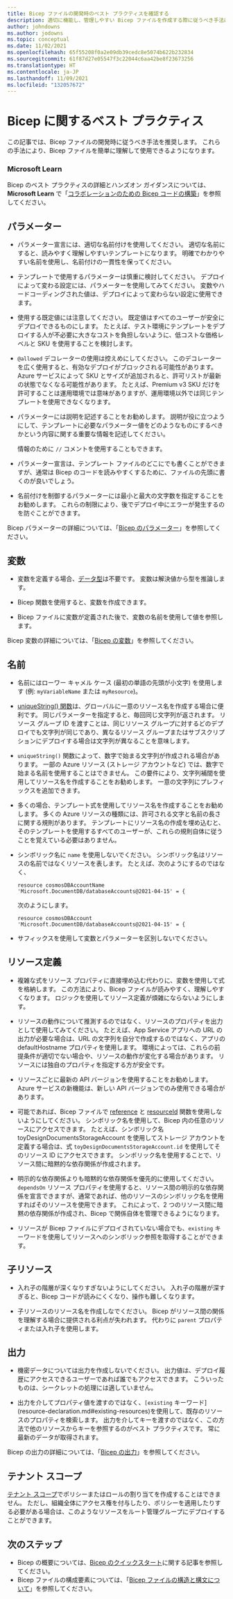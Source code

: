 ```yaml
---
title: Bicep ファイルの開発時のベスト プラクティスを確認する
description: 適切に機能し、管理しやすい Bicep ファイルを作成する際に従うべき手法について説明します。
author: johndowns
ms.author: jodowns
ms.topic: conceptual
ms.date: 11/02/2021
ms.openlocfilehash: 65f55208f0a2e09db39cedc8e5074b622b232834
ms.sourcegitcommit: 61f87d27e05547f3c22044c6aa42be8f23673256
ms.translationtype: HT
ms.contentlocale: ja-JP
ms.lasthandoff: 11/09/2021
ms.locfileid: "132057672"
---
```

# <a name="best-practices-for-bicep"></a>Bicep に関するベスト プラクティス

この記事では、Bicep ファイルの開発時に従うべき手法を推奨します。 これらの手法により、Bicep ファイルを簡単に理解して使用できるようになります。

### <a name="microsoft-learn"></a>Microsoft Learn

Bicep のベスト プラクティスの詳細とハンズオン ガイダンスについては、**Microsoft Learn** で「[コラボレーションのための Bicep コードの構築](/learn/modules/structure-bicep-code-collaboration/)」を参照してください。

## <a name="parameters"></a>パラメーター

* パラメーター宣言には、適切な名前付けを使用してください。 適切な名前にすると、読みやすく理解しやすいテンプレートになります。 明確でわかりやすい名前を使用し、名前付けの一貫性を保ってください。

* テンプレートで使用するパラメーターは慎重に検討してください。 デプロイによって変わる設定には、パラメーターを使用してみてください。 変数やハードコーディングされた値は、デプロイによって変わらない設定に使用できます。

* 使用する既定値には注意してください。 既定値はすべてのユーザーが安全にデプロイできるものにします。 たとえば、テスト環境にテンプレートをデプロイする人が不必要に大きなコストを負担しないように、低コストな価格レベルと SKU を使用することを検討します。

* `@allowed` デコレーターの使用は控えめにしてください。 このデコレーターを広く使用すると、有効なデプロイがブロックされる可能性があります。 Azure サービスによって SKU とサイズが追加されると、許可リストが最新の状態でなくなる可能性があります。 たとえば、Premium v3 SKU だけを許可することは運用環境では意味がありますが、運用環境以外では同じテンプレートを使用できなくなります。

* パラメーターには説明を記述することをお勧めします。 説明が役に立つようにして、テンプレートに必要なパラメーター値をどのようなものにするべきかという内容に関する重要な情報を記述してください。

  情報のために `//` コメントを使用することもできます。

* パラメーター宣言は、テンプレート ファイルのどこにでも書くことができますが、通常は Bicep のコードを読みやすくするために、ファイルの先頭に書くのが良いでしょう。

* 名前付けを制御するパラメーターには最小と最大の文字数を指定することをお勧めします。 これらの制限により、後でデプロイ中にエラーが発生するのを防ぐことができます。

Bicep パラメーターの詳細については、「[Bicep のパラメーター](parameters.md)」を参照してください。

## <a name="variables"></a>変数

* 変数を定義する場合、[データ型](data-types.md)は不要です。 変数は解決値から型を推論します。

* Bicep 関数を使用すると、変数を作成できます。

* Bicep ファイルに変数が定義された後で、変数の名前を使用して値を参照します。

Bicep 変数の詳細については、「[Bicep の変数](variables.md)」を参照してください。

## <a name="names"></a>名前

* 名前にはローワー キャメル ケース (最初の単語の先頭が小文字) を使用します (例: `myVariableName` または `myResource`)。

* [uniqueString() 関数](bicep-functions-string.md#uniquestring)は、グローバルに一意のリソース名を作成する場合に便利です。 同じパラメーターを指定すると、毎回同じ文字列が返されます。 リソース グループ ID を渡すことは、同じリソース グループに対するどのデプロイでも文字列が同じであり、異なるリソース グループまたはサブスクリプションにデプロイする場合は文字列が異なることを意味します。

* `uniqueString()` 関数によって、数字で始まる文字列が作成される場合があります。 一部の Azure リソース (ストレージ アカウントなど) では、数字で始まる名前を使用することはできません。 この要件により、文字列補間を使用してリソース名を作成することをお勧めします。 一意の文字列にプレフィックスを追加できます。

* 多くの場合、テンプレート式を使用してリソース名を作成することをお勧めします。 多くの Azure リソースの種類には、許可される文字と名前の長さに関する規則があります。 テンプレートにリソース名の作成を埋め込むと、そのテンプレートを使用するすべてのユーザーが、これらの規則自体に従うことを覚えている必要はありません。

* シンボリック名に `name` を使用しないでください。 シンボリック名はリソースの名前ではなくリソースを表します。 たとえば、次のようにするのではなく、

  ```bicep
  resource cosmosDBAccountName 'Microsoft.DocumentDB/databaseAccounts@2021-04-15' = {
  ```

  次のようにします。

  ```bicep
  resource cosmosDBAccount 'Microsoft.DocumentDB/databaseAccounts@2021-04-15' = {
  ```

* サフィックスを使用して変数とパラメーターを区別しないでください。

## <a name="resource-definitions"></a>リソース定義

* 複雑な式をリソース プロパティに直接埋め込む代わりに、変数を使用して式を格納します。 この方法により、Bicep ファイルが読みやすく、理解しやすくなります。 ロジックを使用してリソース定義が煩雑にならないようにします。

* リソースの動作について推測するのではなく、リソースのプロパティを出力として使用してみてください。 たとえば、App Service アプリへの URL の出力が必要な場合は、URL の文字列を自分で作成するのではなく、アプリの defaultHostname プロパティを使用します。 環境によっては、これらの前提条件が適切でない場合や、リソースの動作が変化する場合があります。 リソースには独自のプロパティを指定する方が安全です。

* リソースごとに最新の API バージョンを使用することをお勧めします。 Azure サービスの新機能は、新しい API バージョンでのみ使用できる場合があります。

* 可能であれば、Bicep ファイルで [reference](./bicep-functions-resource.md#reference) と [resourceId](./bicep-functions-resource.md#resourceid) 関数を使用しないようにしてください。 シンボリック名を使用して、Bicep 内の任意のリソースにアクセスできます。 たとえば、シンボリック名 toyDesignDocumentsStorageAccount を使用してストレージ アカウントを定義する場合は、式 `toyDesignDocumentsStorageAccount.id` を使用してそのリソース ID にアクセスできます。 シンボリック名を使用することで、リソース間に暗黙的な依存関係が作成されます。

* 明示的な依存関係よりも暗黙的な依存関係を優先的に使用してください。 `dependsOn` リソース プロパティを使用すると、リソース間の明示的な依存関係を宣言できますが、通常であれば、他のリソースのシンボリック名を使用すればそのリソースを使用できます。 これによって、2 つのリソース間に暗黙の依存関係が作成され、Bicep で関係自体を管理できるようになります。

* リソースが Bicep ファイルにデプロイされていない場合でも、`existing` キーワードを使用してリソースへのシンボリック参照を取得することができます。

## <a name="child-resources"></a>子リソース

* 入れ子の階層が深くなりすぎないようにしてください。 入れ子の階層が深すぎると、Bicep コードが読みにくくなり、操作も難しくなります。

* 子リソースのリソース名を作成しなでください。 Bicep がリソース間の関係を理解する場合に提供される利点が失われます。 代わりに `parent` プロパティまたは入れ子を使用します。

## <a name="outputs"></a>出力

* 機密データについては出力を作成しないでください。 出力値は、デプロイ履歴にアクセスできるユーザーであれば誰でもアクセスできます。 こういったものは、シークレットの処理には適していません。

* 出力を介してプロパティ値を渡すのではなく、`[existing` キーワード](resource-declaration.md#existing-resources)を使用して、既存のリソースのプロパティを検索します。 出力を介してキーを渡すのではなく、この方法で他のリソースからキーを参照するのがベスト プラクティスです。 常に最新のデータが取得されます。

Bicep の出力の詳細については、「[Bicep の出力](outputs.md)」を参照してください。

## <a name="tenant-scopes"></a>テナント スコープ

[テナント スコープ](deploy-to-tenant.md)でポリシーまたはロールの割り当てを作成することはできません。 ただし、組織全体にアクセス権を付与したり、ポリシーを適用したりする必要がある場合は、このようなリソースをルート管理グループにデプロイすることができます。

## <a name="next-steps"></a>次のステップ

* Bicep の概要については、[Bicep のクイックスタート](quickstart-create-bicep-use-visual-studio-code.md)に関する記事を参照してください。
* Bicep ファイルの構成要素については、「[Bicep ファイルの構造と構文について](file.md)」を参照してください。
